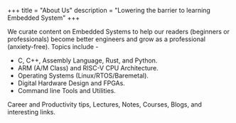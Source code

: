 +++
title = "About Us"
description = "Lowering the barrier to learning Embedded System"
+++

We curate content on Embedded Systems to help our readers (beginners or professionals) become better engineers and grow as a professional (anxiety-free). Topics include -

- C, C++, Assembly Language, Rust, and Python.
- ARM (A/M Class) and RISC-V CPU Architecture.
- Operating Systems (Linux/RTOS/Baremetal).
- Digital Hardware Design and FPGAs.
- Command line Tools and Utilities.

Career and Productivity tips, Lectures, Notes, Courses, Blogs, and interesting links.
